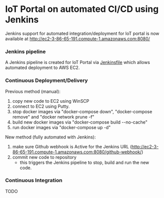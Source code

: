 # IoT Portal on automated CI/CD using Jenkins

Jenkins support for automated integration/deployment for IoT portal is now available at http://ec2-3-86-65-191.compute-1.amazonaws.com:8080/


### Jenkins pipeline
A Jenkins pipeline is created for IoT Portal via [Jenkinsfile](https://github.com/richmondu/libpyiotcloud/blob/master/Jenkinsfile) which allows automated deployment to AWS EC2.


### Continuous Deployment/Delivery

Previous method (manual):
1. copy new code to EC2 using WinSCP 
2. connect to EC2 using Putty.
3. stop docker images via "docker-compose down", "docker-compose remove" and "docker network prune -f"
4. build new docker images via "docker-compose build --no-cache"
5. run docker images via "docker-compose up -d"

New method (fully automated with Jenkins):
1. make sure Github webhook is Active for the Jenkins URL (http://ec2-3-86-65-191.compute-1.amazonaws.com:8080/github-webhook/)
2. commit new code to repository
   - this triggers the Jenkins pipeline to stop, build and run the new code.


### Continuous Integration

TODO